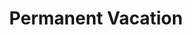 ---
ee_id: '169'
site: '1'
type: '2'
url: 2007-017-permanent-vacation
title: Permanent Vacation
year: '2007'
display_year: '2007'
medium: Two computers, router, projectors.
dims: Dimensions variable
pitch: "​Two computers stuck in an our of office email loop."
ps:
live_url:
related: "[210] 2008-003 Permanent Vacation - 2008-003-permanent-vacation"
youtube:
related_code:
imgs: permanent-vacation-2007-017-install-MWG-1-database-MWG.jpg
subheading:
download:
add_credit:
add_credits:
commission:
layout: things-i-made
---